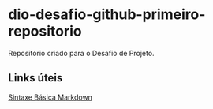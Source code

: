 # dio-desafio-github-primeiro-repositorio
Repositório criado para o Desafio de Projeto.

## Links úteis
[Sintaxe Básica Markdown](https://www.markdownguide.org/basic-syntax/)
